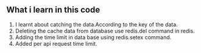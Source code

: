 ## What i learn in this code 

1. I learnt about catching the data.According to the key of the data.
2. Deleting the cache data from database use redis.del command in redis.
3. Adding the time limit in data base using redis.setex command.
4. Added per api request time limit.